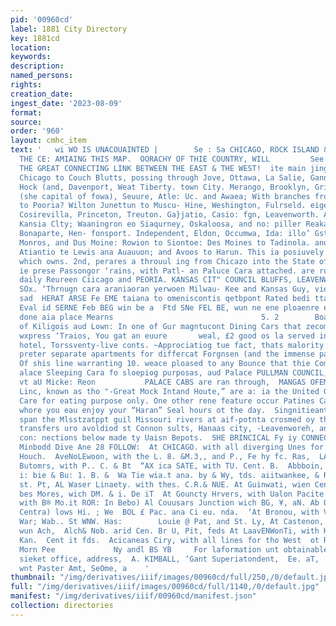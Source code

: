```yaml
---
pid: '00960cd'
label: 1881 City Directory
key: 1881cd
location: 
keywords: 
description: 
named_persons: 
rights: 
creation_date: 
ingest_date: '2023-08-09'
format: 
source: 
order: '960'
layout: cmhc_item
text: '   wi WO IS UNACOUAINTED |        Se : Sa CHICAGO, ROCK ISLAND & PACIFIC     ITH
  THE CE: AMIAING THIS MAP.  OORACHY OF THIE COUNTRY, WILL         See ee <N R. RB.  IS
  THE GREAT CONNECTING LINK BETWEEN THE EAST & THE WEST!  ite main jing runs from
  Chicago to Couch Blutts, possing through Jove, Ottawa, La Salie, Gannsdo, Mating,
  Hock (and, Davenport, Weat Tiberty. town City. Merango, Brooklyn, Grinnell Bes Maines
  (she capital of fowa), Seuure, Atle: Uc. and Awaea; With branches from. ‘Hnrea Sunetivn
  to Pooria? Wilton Junettun to Muscu- Hine, Weshington, Fulrseld. eigen, Belkash,
  Cosirevilla, Princeton, Treuton. Ga}jatio, Casio: fgn, Leavenworth. Atchison. and
  Kansia Clty; Waaningron eo Siaqurney, Oskaloosa, and no: piller Reakax vo Purmiggton,
  Bonaparte, Hen- fonsport. Independent, Eldon, Occumwa, Ida: illo’ Gstialoosh, Pella,
  Monros, and Dus Moine: Rowion to Siontoe: Des Moines to Tadinola. and Winterset;
  Atiantio te Lewis ana Auauuon; and Avoos to Harun. This ia posiuvely the only Hallraad,
  which owns. 2nd, perares a throuul ing from Chicazo into the State of lenusns, Wiirougn
  ie prese Passongor ‘rains, with Patl- an Paluce Cara attached. are run each way
  daily Reureen Ciicago and PEORIA. KANSAS CIT" COUNCIL BLUFFS, LEAVENWORTH and AtCH!
  SOx. ‘Thrnugn cara araniaoran yerwoen Milwau- Kee and Kansas Guy, vie the “Milwaukee
  sad  HERAT ARSE Fe EME taiana to omeniscontis qetbpont Rated bedi ttaos poeMee ey
  Eval id SERNE Feb BEG win be a  Ftd SNe FEL BE, wun ne ene ploaenre en eniarin Mout
  done aia place Mearns                                 5. 2        Boautlfal prairies
  of Kiligois aud Lown: In one of Gur magntucont Dining Cars that zecomuany All Through
  wxpress ‘Traios, You gat an euure       weal, £2 good os la served in any Brst-elaaa
  hotel, Torssventy-live conts. ~Approciatiog tue fact, thats malority of she péople
  preter separate apartments for differcat Forgnsen (and the immense passenger business
  Of shis line warranting 10. weace ploased to any Bounce that thie Company runs Puttar
  alace Sleeping Cara fo sloepiog purposas, aud Palace PULLMAN COUNCIL, BLUFFS, icmets
  vt aU Micke: Reon           PALACE CABS are ran through,  MANGAS OFEM, ATOLMES  this
  Linc, known as tho "-Great Mock Intand Houte,” are a: ia the United Grates and Canada,  ‘Dining
  Care for eating purpose only. One other rene feature occur Patines Care tye SMOKING  IXLOON
  whore you eau enjoy your “Haran” Seal hours ot the day.  Singnitieant tron Uridees
  span the Mlsstzatppt guil Missouri rivers at aif-potnta crosmed oy this fino. und
  transfers uro avoldiod st Connon sults, Hanaas city, -Leavenworeh, and Atobiaoa,
  con: nections below made ty Uaisn Bepots.  SHE BRINCICAL Fy iy CONNECTIONS OF  Shad
  Minbodd Dive Ane 28 FOLLOW:  At CHICAGO. with all diverging Unes for the Ratt and
  Houch.  AveNoLEwoon, with the L. 8. &M.3,, and P., Fe hy fc. Ras,  LAgWASniNGTON
  Butomrs, with P.. C. & Bt  “AX ica SATE, with TU. Cent. B.  Abbboin, with bb. &
  i: bie & Bu: 1. B. &  Wa Tie wia.t ana. by & Wy, tds. aiitwankee, & Rack                OMe
  st. Pt, AL Waser Linaety. with thes. C.R.& NUE. At Guinwati, wien Central lowe Relt,  Al
  bes Mores, wich DM. & i. De iT  At Gouncty Hrvers, with Ualon Pacite R. BR, ALOwalAa,
  with B® Mo.it ROR: In Bebo) Al Couusars Junction wich BG, ¥, aN. Ab OMTUNWA. with
  Centra) lows Hi. ; We  BOL £ Pac. ana Ci eu. nda.  ‘At Bronou, with Vol, Peo, &
  War; Wab.. St WNW. Has:        Louie @ Pat, and St. Ly, At Castenon, with Al Atcuisos:
  wun Ach,  Alch& Nob. arid Cen. Br U, Pit, feds At LaavENWonTi, with Kan Pac, and
  Kan.  Cent it fds.  Acicaneas Ciry, with all lines for tho West  ot REDEIA, DES
  Morn Pee             Ny andl BS YB     For laformation unt obtainable af your home
  sieket office, address,  A. KIMBALL, ‘Gant Superiatondent,  Ee. aT,  JOHN, Goi  ME.
  wnt Paster Amt, SeOme, a    '
thumbnail: "/img/derivatives/iiif/images/00960cd/full/250,/0/default.jpg"
full: "/img/derivatives/iiif/images/00960cd/full/1140,/0/default.jpg"
manifest: "/img/derivatives/iiif/00960cd/manifest.json"
collection: directories
---
```

